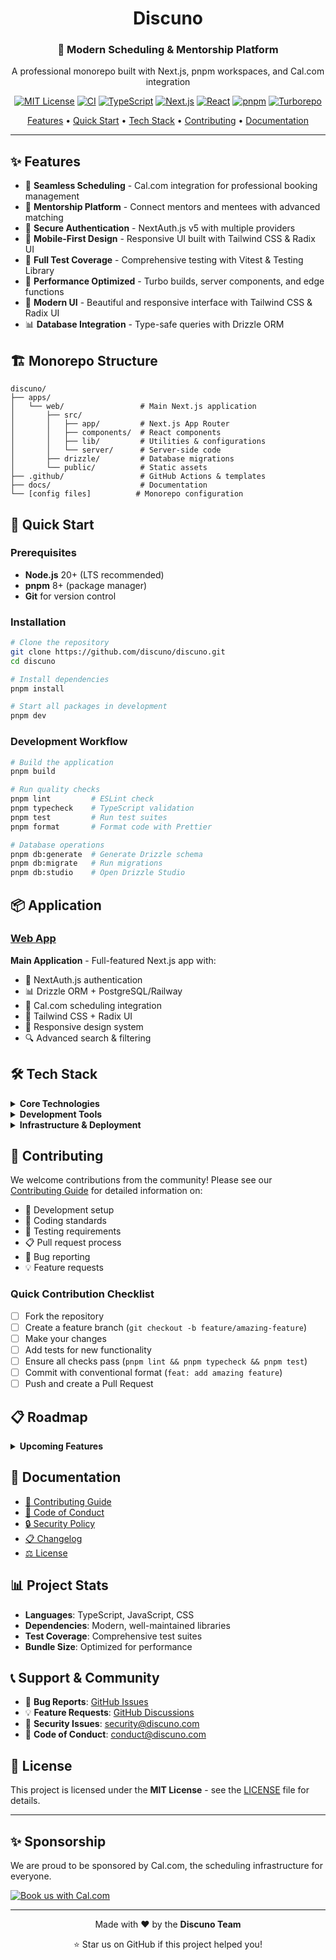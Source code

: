<div align="center">

# Discuno

### 🚀 Modern Scheduling & Mentorship Platform

A professional monorepo built with Next.js, pnpm workspaces, and Cal.com integration

[![MIT License](https://img.shields.io/badge/License-MIT-green.svg)](https://choosealicense.com/licenses/mit/)
[![CI](https://github.com/discuno/discuno/actions/workflows/ci.yml/badge.svg)](https://github.com/discuno/discuno/actions/workflows/ci.yml)
[![TypeScript](https://img.shields.io/badge/%3C%2F%3E-TypeScript-%230074c1.svg)](http://www.typescriptlang.org/)
[![Next.js](https://img.shields.io/badge/Next.js-15-black?logo=next.js)](https://nextjs.org/)
[![React](https://img.shields.io/badge/React-19-blue?logo=react)](https://reactjs.org/)
[![pnpm](https://img.shields.io/badge/pnpm-workspace-orange?logo=pnpm)](https://pnpm.io/)
[![Turborepo](https://img.shields.io/badge/Turborepo-enabled-red?logo=turborepo)](https://turbo.build/)

[Features](#-features) • [Quick Start](#-quick-start) • [Tech Stack](#️-tech-stack) • [Contributing](#-contributing) • [Documentation](#-documentation)

</div>

---

## ✨ Features

- 📅 **Seamless Scheduling** - Cal.com integration for professional booking management
- 👥 **Mentorship Platform** - Connect mentors and mentees with advanced matching
- 🔐 **Secure Authentication** - NextAuth.js v5 with multiple providers
- 📱 **Mobile-First Design** - Responsive UI built with Tailwind CSS & Radix UI
- 🧪 **Full Test Coverage** - Comprehensive testing with Vitest & Testing Library
- 🚀 **Performance Optimized** - Turbo builds, server components, and edge functions
- 🎨 **Modern UI** - Beautiful and responsive interface with Tailwind CSS & Radix UI
- 📊 **Database Integration** - Type-safe queries with Drizzle ORM

## 🏗️ Monorepo Structure

```
discuno/
├── apps/
│   └── web/                 # Main Next.js application
│       ├── src/
│       │   ├── app/         # Next.js App Router
│       │   ├── components/  # React components
│       │   ├── lib/         # Utilities & configurations
│       │   └── server/      # Server-side code
│       ├── drizzle/         # Database migrations
│       └── public/          # Static assets
├── .github/                 # GitHub Actions & templates
├── docs/                    # Documentation
└── [config files]          # Monorepo configuration
```

## 🚀 Quick Start

### Prerequisites

- **Node.js** 20+ (LTS recommended)
- **pnpm** 8+ (package manager)
- **Git** for version control

### Installation

```bash
# Clone the repository
git clone https://github.com/discuno/discuno.git
cd discuno

# Install dependencies
pnpm install

# Start all packages in development
pnpm dev
```

### Development Workflow

```bash
# Build the application
pnpm build

# Run quality checks
pnpm lint         # ESLint check
pnpm typecheck    # TypeScript validation
pnpm test         # Run test suites
pnpm format       # Format code with Prettier

# Database operations
pnpm db:generate  # Generate Drizzle schema
pnpm db:migrate   # Run migrations
pnpm db:studio    # Open Drizzle Studio
```

## 📦 Application

### [Web App](./apps/web)

**Main Application** - Full-featured Next.js app with:

- 🔐 NextAuth.js authentication
- 📊 Drizzle ORM + PostgreSQL/Railway
- 📅 Cal.com scheduling integration
- 🎨 Tailwind CSS + Radix UI
- 📱 Responsive design system
- 🔍 Advanced search & filtering

## 🛠️ Tech Stack

<details>
<summary><strong>Core Technologies</strong></summary>

- **Monorepo**: pnpm workspaces + Turborepo
- **Frontend**: Next.js 15 (App Router), React 19
- **Language**: TypeScript (strict mode)
- **Styling**: Tailwind CSS 4, Radix UI primitives
- **Database**: Drizzle ORM, PostgreSQL (Railway)
- **Authentication**: NextAuth.js v5
- **Build System**: Turbo

</details>

<details>
<summary><strong>Development Tools</strong></summary>

- **Testing**: Vitest, Testing Library, Playwright (E2E)
- **Linting**: ESLint, TypeScript ESLint
- **Formatting**: Prettier, Tailwind Prettier plugin
- **Git Hooks**: Husky, lint-staged, Commitlint
- **CI/CD**: GitHub Actions, Dependabot
- **Package Management**: pnpm (fast, efficient)

</details>

<details>
<summary><strong>Infrastructure & Deployment</strong></summary>

- **Platform**: Vercel (optimized for Next.js)
- **Database**: Railway (PostgreSQL), Redis (caching)
- **CDN**: Vercel Edge Network
- **Monitoring**: Sentry error tracking
- **Analytics**: Vercel Analytics
- **Email**: SendGrid integration

</details>

## 🤝 Contributing

We welcome contributions from the community! Please see our [Contributing Guide](CONTRIBUTING.md) for detailed information on:

- 🔧 Development setup
- 📝 Coding standards
- 🧪 Testing requirements
- 📋 Pull request process
- 🐛 Bug reporting
- 💡 Feature requests

### Quick Contribution Checklist

- [ ] Fork the repository
- [ ] Create a feature branch (`git checkout -b feature/amazing-feature`)
- [ ] Make your changes
- [ ] Add tests for new functionality
- [ ] Ensure all checks pass (`pnpm lint && pnpm typecheck && pnpm test`)
- [ ] Commit with conventional format (`feat: add amazing feature`)
- [ ] Push and create a Pull Request

## 📋 Roadmap

<details>
<summary><strong>Upcoming Features</strong></summary>

- [ ] 📚 Storybook integration for component documentation
- [ ] 🌍 Internationalization (i18n) support
- [ ] 📊 Advanced analytics dashboard
- [ ] 🔔 Real-time notifications system
- [ ] 🎯 Advanced matching algorithms
- [ ] 📱 Mobile app (React Native)
- [ ] 🤖 AI-powered scheduling suggestions

</details>

## 📄 Documentation

- [📖 Contributing Guide](CONTRIBUTING.md)
- [📜 Code of Conduct](CODE_OF_CONDUCT.md)
- [🔒 Security Policy](SECURITY.md)
- [📋 Changelog](CHANGELOG.md)
- [⚖️ License](LICENSE)

## 📊 Project Stats

- **Languages**: TypeScript, JavaScript, CSS
- **Dependencies**: Modern, well-maintained libraries
- **Test Coverage**: Comprehensive test suites
- **Bundle Size**: Optimized for performance

## 📞 Support & Community

- 🐛 **Bug Reports**: [GitHub Issues](https://github.com/discuno/discuno/issues)
- 💡 **Feature Requests**: [GitHub Discussions](https://github.com/discuno/discuno/discussions)
- 📧 **Security Issues**: [security@discuno.com](mailto:security@discuno.com)
- 🤝 **Code of Conduct**: [conduct@discuno.com](mailto:conduct@discuno.com)

## 📄 License

This project is licensed under the **MIT License** - see the [LICENSE](LICENSE) file for details.

---

## ✨ Sponsorship

We are proud to be sponsored by Cal.com, the scheduling infrastructure for everyone.

<a href="https://cal.com/discuno/30min?utm_source=banner&utm_campaign=oss" target="_blank">
  <picture>
    <source srcSet="https://cal.com/book-with-cal-dark.svg" media="(prefers-color-scheme: dark)" />
    <img alt="Book us with Cal.com" src="https://cal.com/book-with-cal-light.svg" />
  </picture>
</a>

---

<div align="center">
  <p>Made with ❤️ by the <strong>Discuno Team</strong></p>
  <p>⭐ Star us on GitHub if this project helped you!</p>
</div>

